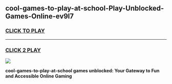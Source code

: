 
## cool-games-to-play-at-school-Play-Unblocked-Games-Online-ev9l7
<h3>
<a href="https://premium76.site?title=cool-games-to-play-at-school&ref=24A">CLICK TO PLAY</a></h3>
<hr>

<h3>
<a href="https://premium76.site?title=cool-games-to-play-at-school&ref=24A">CLICK 2 PLAY</a>
  
</h3>

<a href="https://premium76.site?title=cool-games-to-play-at-school&ref=24A"><img src="https://clearcache.store/games.png"></a>


**cool-games-to-play-at-school games unblocked: Your Gateway to Fun and Accessible Online Gaming**
